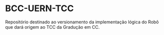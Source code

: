 # BCC-UERN-TCC
Repositório destinado ao versionamento da implementação lógica do Robô que dará origem ao TCC da Gradução em CC. 
